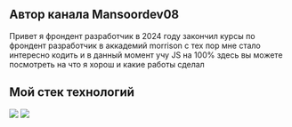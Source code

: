 ## Автор канала Mansoordev08

Привет я фрондент разработчик в 2024 году закончил курсы по фрондент разработчик в аккадемий morrison с тех пор мне стало интересно кодить и в данный момент учу JS на 100% здесь вы можете посмотреть на что я хорош и какие работы сделал 

## Мой стек технологий

<img src="https://img.shields.io/badge/HTML-3d642d?style=for-the-badge&logo=html5&logoColor=white">
<img src="https://img.shields.io/badge/CSS-3d642d?style=for-the-badge&logo=css3&logoColor=white">
